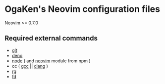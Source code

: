 # OgaKen's Neovim configuration files

Neovim >= 0.7.0

## Required external commands

- [git](https://git-scm.com)
- [deno](https://deno.land)
- [node](https://nodejs.org) ( and [neovim](https://npmjs.com/package/neovim) module from npm )
- cc ( [gcc](https://gcc.gnu.org) || [clang](https://clang.llvm.org) )
- [rg](https://github.com/BurntSushi/ripgrep)
- [fd](https://github.com/sharkdp/fd)

